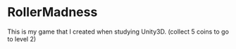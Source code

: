 # RollerMadness
This is my game that I created when studying Unity3D.
 (collect 5 coins to go to level 2)
